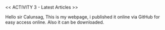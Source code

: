<< ACTIVITY 3 - Latest Articles >>

Hello sir Calunsag, This is my webpage, i published it online via GitHub for easy access online. Also it can be downloaded.
